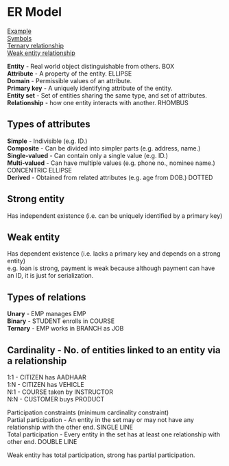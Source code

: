 # ER Model

[Example](/home/dhruv/Desktop/DBMS/Illustrations/er_diagram.png)  
[Symbols](https://github.com/DrNayak2306/DBMS_OOP/blob/main/er_diagram_symbols.png)  
[Ternary relationship](https://github.com/DrNayak2306/DBMS_OOP/blob/main/ternary_relationship.png)  
[Weak entity relationship](https://github.com/DrNayak2306/DBMS_OOP/blob/main/weak_entity_relation.png)

**Entity** - Real world object distinguishable from others. BOX  
**Attribute** - A property of the entity. ELLIPSE  
**Domain** - Permissible values of an attribute.  
**Primary key** - A uniquely identifying attribute of the entity.  
**Entity set** - Set of entities sharing the same type, and set of attributes.  
**Relationship** - how one entity interacts with another. RHOMBUS  

## Types of attributes
**Simple** - Indivisible (e.g. ID.)  
**Composite** - Can be divided into simpler parts (e.g. address, name.)  
**Single-valued** - Can contain only a single value (e.g. ID.)  
**Multi-valued** - Can have multiple values (e.g. phone no., nominee name.) CONCENTRIC ELLIPSE  
**Derived** - Obtained from related attributes (e.g. age from DOB.) DOTTED

## Strong entity
Has independent existence (i.e. can be uniquely identified by a primary key)

## Weak entity
Has dependent existence (i.e. lacks a primary key and depends on a strong entity)  
e.g. loan is strong, payment is weak because although payment can have an ID, it is just for serialization.

## Types of relations
**Unary** - EMP manages EMP  
**Binary** - STUDENT enrolls in COURSE  
**Ternary** - EMP works in BRANCH as JOB  

## Cardinality - No. of entities linked to an entity via a relationship
1:1 - CITIZEN has AADHAAR  
1:N - CITIZEN has VEHICLE  
N:1 - COURSE taken by INSTRUCTOR  
N:N - CUSTOMER buys PRODUCT  

Participation constraints (minimum cardinality constraint)  
Partial participation - An entity in the set may or may not have any relationship with the other end. SINGLE LINE  
Total participation - Every entity in the set has at least one relationship with other end. DOUBLE LINE  

Weak entity has total participation, strong has partial participation.